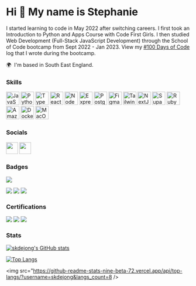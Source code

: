 Hi 👋 My name is Stephanie
==========================

I started learning to code in May 2022 after switching careers. I first took an Introduction to Python and Apps Course with Code First Girls. I then studied Web Development (Full-Stack JavaScript Development) through the School of Code bootcamp from Sept 2022 - Jan 2023. View my [#100 Days of Code](https://github.com/skdejong/100DaysOfCode) log that I wrote during the bootcamp. 

🌍  I'm based in South East England.

### Skills


<p align="left">
<a href="https://developer.mozilla.org/en-US/docs/Web/JavaScript" target="_blank" rel="noreferrer"><img src="https://raw.githubusercontent.com/danielcranney/readme-generator/main/public/icons/skills/javascript-colored.svg" width="36" height="36" alt="JavaScript" /></a>
<a href="https://www.python.org/" target="_blank" rel="noreferrer"><img src="https://raw.githubusercontent.com/danielcranney/readme-generator/main/public/icons/skills/python-colored.svg" width="36" height="36" alt="Python" /></a>
<a href="https://www.typescriptlang.org/" target="_blank" rel="noreferrer"><img src="https://raw.githubusercontent.com/danielcranney/readme-generator/main/public/icons/skills/typescript-colored.svg" width="36" height="36" alt="TypeScript" /></a>
<a href="https://reactjs.org/" target="_blank" rel="noreferrer"><img src="https://raw.githubusercontent.com/danielcranney/readme-generator/main/public/icons/skills/react-colored.svg" width="36" height="36" alt="React" /></a>
<a href="https://nodejs.org/en/" target="_blank" rel="noreferrer"><img src="https://raw.githubusercontent.com/danielcranney/readme-generator/main/public/icons/skills/nodejs-colored.svg" width="36" height="36" alt="NodeJS" /></a>
<a href="https://expressjs.com/" target="_blank" rel="noreferrer"><img src="https://raw.githubusercontent.com/danielcranney/readme-generator/main/public/icons/skills/express-colored.svg" width="36" height="36" alt="Express" /></a>
<a href="https://www.postgresql.org/" target="_blank" rel="noreferrer"><img src="https://raw.githubusercontent.com/danielcranney/readme-generator/main/public/icons/skills/postgresql-colored.svg" width="36" height="36" alt="PostgreSQL" /></a>
<a href="https://www.figma.com/" target="_blank" rel="noreferrer"><img src="https://raw.githubusercontent.com/danielcranney/readme-generator/main/public/icons/skills/figma-colored.svg" width="36" height="36" alt="Figma" /></a>
<a href="https://tailwindcss.com/" target="_blank" rel="noreferrer"><img src="https://raw.githubusercontent.com/danielcranney/readme-generator/main/public/icons/skills/tailwindcss-colored.svg" width="36" height="36" alt="TailwindCSS" /></a>
<a href="https://nextjs.org/docs" target="_blank" rel="noreferrer"><img src="https://raw.githubusercontent.com/danielcranney/readme-generator/main/public/icons/skills/nextjs-colored.svg" width="36" height="36" alt="NextJs" /></a>
<a href="https://supabase.io/" target="_blank" rel="noreferrer"><img src="https://raw.githubusercontent.com/danielcranney/readme-generator/main/public/icons/skills/supabase-colored.svg" width="36" height="36" alt="Supabase" /></a>
<a href="https://www.ruby-lang.org/en/" target="_blank" rel="noreferrer"><img src="https://raw.githubusercontent.com/danielcranney/readme-generator/main/public/icons/skills/ruby-colored.svg" width="36" height="36" alt="Ruby" /></a>
<a href="https://aws.amazon.com" target="_blank" rel="noreferrer"><img src="https://raw.githubusercontent.com/danielcranney/readme-generator/main/public/icons/skills/aws-colored.svg" width="36" height="36" alt="Amazon Web Services" /></a>
<a href="https://www.docker.com/" target="_blank" rel="noreferrer"><img src="https://raw.githubusercontent.com/danielcranney/readme-generator/main/public/icons/skills/docker-colored.svg" width="36" height="36" alt="Docker" /></a>
<a href="https://apple.com" target="_blank" rel="noreferrer"><img src="https://raw.githubusercontent.com/danielcranney/readme-generator/main/public/icons/skills/macos-colored.svg" width="36" height="36" alt="MacOS" /></a>
<p align="left">
</p>

### Socials

<p align="left"> <a href="https://www.github.com/skdejong" target="_blank" rel="noreferrer"><img src="https://raw.githubusercontent.com/danielcranney/readme-generator/main/public/icons/socials/github.svg" width="32" height="32" /></a> <a href="https://www.linkedin.com/in/stephanie-de-jong/" target="_blank" rel="noreferrer"><img src="https://raw.githubusercontent.com/danielcranney/readme-generator/main/public/icons/socials/linkedin.svg" width="32" height="32" /></a></p>

### Badges

<img src="https://www.codewars.com/users/skdejong/badges/small"></img>
<p align="left">
<img src="https://images.credly.com/size/110x110/images/23cac114-f9d8-470b-b8ae-d0d65049f53a/8b4992ff-f696-452c-8899-1a4178248f0d.png"></img>
<img src="https://images.credly.com/size/110x110/images/57bc03c5-a84d-42a2-a362-5f4fb6dd6363/d386d34d-8919-4a5b-8a57-04cf3c4738bf.png"></img>
<img src="https://images.credly.com/size/110x110/images/2784d0d8-327c-406f-971e-9f0e15097003/image.png"></img>

### Certifications

<p align="left">
<img src="https://images.credly.com/size/110x110/images/74790a75-8451-400a-8536-92d792c5184a/CompTIA_Security_2Bce.png"></img>
<img src="https://images.credly.com/size/110x110/images/2030e43f-8003-4d4b-9630-847add403c87/image.png"></img>
<img src="https://images.credly.com/size/110x110/images/00634f82-b07f-4bbd-a6bb-53de397fc3a6/image.png"></img>

### Stats
[![skdejong's GitHub stats](https://github-readme-stats-nine-beta-72.vercel.app/api?username=skdejong)](https://github.com/skdejong/github-readme-stats)

[![Top Langs](https://github-readme-stats-nine-beta-72.vercel.app/api/top-langs/?username=skdejong&langs_count=8)](https://github-readme-stats-nine-beta-72.vercel.app)


<img src="https://github-readme-stats-nine-beta-72.vercel.app/api/top-langs/?username=skdejong&langs_count=8 />
